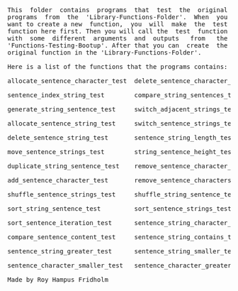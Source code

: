 
<pre>
This  folder  contains  programs  that  test  the  original
programs  from  the  'Library-Functions-Folder'.  When  you
want to create a new  function,  you  will  make  the  test
function here first. Then you will call the  test  function
with  some  different  arguments  and  outputs   from   the
'Functions-Testing-Bootup'. After that you can  create  the
original function in the 'Library-Functions-Folder'.

Here is a list of the functions that the programs contains:

allocate_sentence_character_test  delete_sentence_character_test

sentence_index_string_test        compare_string_sentences_test

generate_string_sentence_test     switch_adjacent_strings_test

allocate_sentence_string_test     switch_sentence_strings_test

delete_sentence_string_test       sentence_string_length_test

move_sentence_strings_test        string_sentence_height_test

duplicate_string_sentence_test    remove_sentence_character_test

add_sentence_character_test       remove_sentence_characters_test

shuffle_sentence_strings_test     shuffle_string_sentence_test

sort_string_sentence_test         sort_sentence_strings_test

sort_sentence_iteration_test      sentence_string_character_test

compare_sentence_content_test     sentence_string_contains_test

sentence_string_greater_test      sentence_string_smaller_test

sentence_character_smaller_test   sentence_character_greater_test

Made by Roy Hampus Fridholm
</pre>
